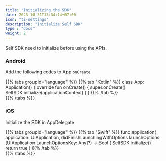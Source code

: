 ```yaml
---
title: "Initializing the SDK"
date: 2023-10-31T13:34:14+07:00
icon: "ti-settings"
description: "Initialize Self SDK"
type : "docs"
weight: 2
---
```


Self SDK need to initialize before using the APIs. 

### Android
Add the following codes to App `onCreate`

{{% tabs groupId="language" %}}
    {{% tab "Kotlin" %}}
    class App: Application() {
        override fun onCreate() {
            super.onCreate()
            SelfSDK.initialize(applicationContext)
        }
    }
    {{% /tab %}}    
{{% /tabs %}}


### iOS
Initialize the SDK in AppDelegate

{{% tabs groupId="language" %}}
    {{% tab "Swift" %}}
    func application(_ application: UIApplication, didFinishLaunchingWithOptions launchOptions: [UIApplication.LaunchOptionsKey: Any]?) -> Bool {
        SelfSDK.initialize()    
        return true
    } 
    {{% /tab %}}    
{{% /tabs %}}
